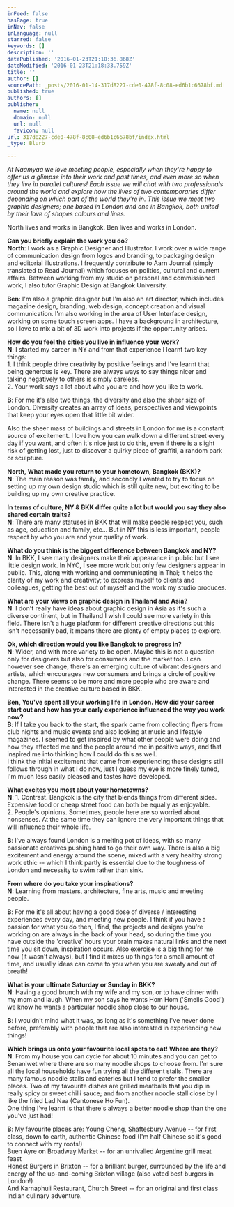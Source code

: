 ```yaml
---
inFeed: false
hasPage: true
inNav: false
inLanguage: null
starred: false
keywords: []
description: ''
datePublished: '2016-01-23T21:18:36.868Z'
dateModified: '2016-01-23T21:18:33.759Z'
title: ''
author: []
sourcePath: _posts/2016-01-14-317d8227-cde0-478f-8c08-ed6b1c6678bf.md
published: true
authors: []
publisher:
  name: null
  domain: null
  url: null
  favicon: null
url: 317d8227-cde0-478f-8c08-ed6b1c6678bf/index.html
_type: Blurb

---
```

_At Naamyaa we love meeting people, especially when they're happy to offer us a glimpse into their work and past times, and even more so when they live in parallel cultures! Each issue we will chat with two professionals around the world and explore how the lives of two contemporaries differ depending on which part of the world they're in. This issue we meet two graphic designers; one based in London and one in Bangkok, both united by their love of shapes colours and lines_.

North lives and works in Bangkok. Ben lives and works in London.

**Can you briefly explain the work you do?**  
**North**: I work as a Graphic Designer and Illustrator. I work over a wide range of communication design from logos and branding, to packaging design and editorial illustrations. I frequently contribute to Aarn Journal (simply translated to Read Journal) which focuses on politics, cultural and current affairs. Between working from my studio on personal and commissioned work, I also tutor Graphic Design at Bangkok University.

**Ben**: I'm also a graphic designer but I'm also an art director, which includes magazine design, branding, web design, concept creation and visual communication. I'm also working in the area of User Interface design, working on some touch screen apps. I have a background in architecture, so I love to mix a bit of 3D work into projects if the opportunity arises.

**How do you feel the cities you live in influence your work?**  
**N**: I started my career in NY and from that experience I learnt two key things:  
1\. I think people drive creativity by positive feelings and I've learnt that being generous is key. There are always ways to say things nicer and talking negatively to others is simply careless.  
2\. Your work says a lot about who you are and how you like to work.

**B**: For me it's also two things, the diversity and also the sheer size of London. Diversity creates an array of ideas, perspectives and viewpoints that keep your eyes open that little bit wider.

Also the sheer mass of buildings and streets in London for me is a constant source of excitement. I love how you can walk down a different street every day if you want, and often it's nice just to do this, even if there is a slight risk of getting lost, just to discover a quirky piece of graffiti, a random park or sculpture.

**North, What made you return to your hometown, Bangkok (BKK)?**  
**N**: The main reason was family, and secondly I wanted to try to focus on setting up my own design studio which is still quite new, but exciting to be building up my own creative practice.

**In terms of culture, NY & BKK differ quite a lot but would you say they also shared certain traits?**  
**N**: There are many statuses in BKK that will make people respect you, such as age, education and family, etc... But in NY this is less important, people respect by who you are and your quality of work.

**What do you think is the biggest difference between Bangkok and NY?**  
**N**: In BKK, I see many designers make their appearance in public but I see little design work. In NYC, I see more work but only few designers appear in public. This, along with working and communicating in Thai; it helps the clarity of my work and creativity; to express myself to clients and colleagues, getting the best out of myself and the work my studio produces.

**What are your views on graphic design in Thailand and Asia?**  
**N**: I don't really have ideas about graphic design in Asia as it's such a diverse continent, but in Thailand I wish I could see more variety in this field. There isn't a huge platform for different creative directions but this isn't necessarily bad, it means there are plenty of empty places to explore.

**Ok, which direction would you like Bangkok to progress in?**  
**N**: Wider, and with more variety to be open. Maybe this is not a question only for designers but also for consumers and the market too. I can however see change, there's an emerging culture of vibrant designers and artists, which encourages new consumers and brings a circle of positive change. There seems to be more and more people who are aware and interested in the creative culture based in BKK.

**Ben, You've spent all your working life in London. How did your career start out and how has your early experience influenced the way you work now?**  
**B**: If I take you back to the start, the spark came from collecting flyers from club nights and music events and also looking at music and lifestyle magazines. I seemed to get inspired by what other people were doing and how they affected me and the people around me in positive ways, and that inspired me into thinking how I could do this as well.  
I think the initial excitement that came from experiencing these designs still follows through in what I do now, just I guess my eye is more finely tuned, I'm much less easily pleased and tastes have developed.

**What excites you most about your hometowns?**  
**N**: 1\. Contrast. Bangkok is the city that blends things from different sides. Expensive food or cheap street food can both be equally as enjoyable.  
2\. People's opinions. Sometimes, people here are so worried about nonsenses. At the same time they can ignore the very important things that will influence their whole life.

**B**: I've always found London is a melting pot of ideas, with so many passionate creatives pushing hard to go their own way. There is also a big excitement and energy around the scene, mixed with a very healthy strong work ethic -- which I think partly is essential due to the toughness of London and necessity to swim rather than sink.

**From where do you take your inspirations?**  
**N**: Learning from masters, architecture, fine arts, music and meeting people.

**B**: For me it's all about having a good dose of diverse / interesting experiences every day, and meeting new people. I think if you have a passion for what you do then, I find, the projects and designs you're working on are always in the back of your head, so during the time you have outside the 'creative' hours your brain makes natural links and the next time you sit down, inspiration occurs. Also exercise is a big thing for me now (it wasn't always), but I find it mixes up things for a small amount of time, and usually ideas can come to you when you are sweaty and out of breath!

**What is your ultimate Saturday or Sunday in BKK?**  
**N**: Having a good brunch with my wife and my son, or to have dinner with my mom and laugh. When my son says he wants Hom Hom ('Smells Good') we know he wants a particular noodle shop close to our house.

**B**: I wouldn't mind what it was, as long as it's something I've never done before, preferably with people that are also interested in experiencing new things!

**Which brings us onto your favourite local spots to eat! Where are they?**  
**N**: From my house you can cycle for about 10 minutes and you can get to Senaniwet where there are so many noodle shops to choose from. I'm sure all the local households have fun trying all the different stalls. There are many famous noodle stalls and eateries but I tend to prefer the smaller places. Two of my favourite dishes are grilled meatballs that you dip in really spicy or sweet chilli sauce; and from another noodle stall close by I like the fried Lad Naa (Cantonese Ho Fun).  
One thing I've learnt is that there's always a better noodle shop than the one you've just had!

**B**: My favourite places are: Young Cheng, Shaftesbury Avenue -- for first class, down to earth, authentic Chinese food (I'm half Chinese so it's good to connect with my roots!)  
Buen Ayre on Broadway Market -- for an unrivalled Argentine grill meat feast  
Honest Burgers in Brixton -- for a brilliant burger, surrounded by the life and energy of the up-and-coming Brixton village (also voted best burgers in London!)  
And Karnaphuli Restaurant, Church Street -- for an original and first class Indian culinary adventure.